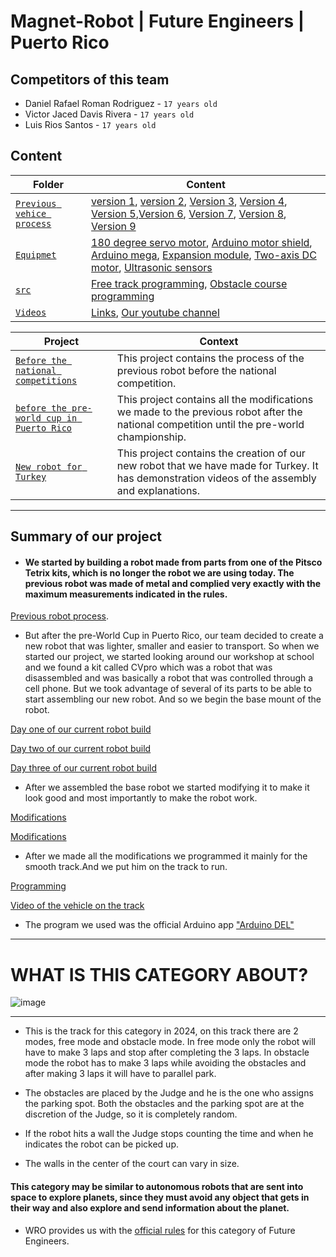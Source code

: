 # Magnet-Robot | Future Engineers | Puerto Rico

## Competitors of this team
- Daniel Rafael Roman Rodriguez - `17 years old`
- Victor Jaced Davis Rivera - `17 years old`
- Luis Rios Santos - `17 years old`

## Content
 
| Folder  | Content| 
| -- | -- |
| [`Previous vehice process`](https://github.com/WROMagnet/Magnet-Robots/tree/main/Previous%20vehice%20process)| [version 1](https://github.com/WROMagnet/Magnet-Robots/tree/main/Previous%20vehice%20process/version%201), [version 2](https://github.com/WROMagnet/Magnet-Robots/tree/main/Previous%20vehice%20process/version%202), [Version 3](https://github.com/WROMagnet/MagnetRobots/tree/main/Previous%20vehice%20process/version%203), [Version 4](https://github.com/WROMagnet/Magnet-Robots/tree/main/Previous%20vehice%20process/version%204), [Version 5](https://github.com/WROMagnet/Magnet-Robots/tree/main/Previous%20vehice%20process/version%205),[Version 6](https://github.com/WROMagnet/Magnet-Robots/tree/main/Previous%20vehice%20process/version%206), [Version 7](https://github.com/WROMagnet/Magnet-Robots/tree/main/Previous%20vehice%20process/version%207), [Version 8](https://github.com/WROMagnet/Magnet-Robots/tree/main/Previous%20vehice%20process/version%208), [Version 9](https://github.com/WROMagnet/Magnet-Robots/tree/main/Previous%20vehice%20process/version%209)|
| [`Equipmet`](https://github.com/WROMagnet/Magnet-Robots/tree/main/equipmet)| [180 degree servo motor](https://github.com/WROMagnet/Magnet-Robots/blob/main/equipmet/180%20degree%20servo%20motor.jpg), [Arduino motor shield](https://github.com/WROMagnet/Magnet-Robots/blob/main/equipmet/Arduino%20Motor%20Shield%20Rev3.jpg), [Arduino mega](https://github.com/WROMagnet/Magnet-Robots/blob/main/equipmet/Arduino%20mega.jpg), [Expansion module](https://github.com/WROMagnet/Magnet-Robots/blob/main/equipmet/Expansion%20module.jpg), [Two-axis DC motor](https://github.com/WROMagnet/Magnet-Robots/blob/main/equipmet/Two-axis%20DC%20motor.jpg), [Ultrasonic sensors](https://github.com/WROMagnet/Magnet-Robots/blob/main/equipmet/ultrasonic%20sensors.jpg)|
| [`src`](https://github.com/WROMagnet/Magnet-Robots/tree/main/src)| [Free track programming](https://github.com/WROMagnet/Magnet-Robots/blob/main/src/Free%20track/Arduino%20Mega%20Programming.txt), [Obstacle course programming](https://github.com/WROMagnet/Magnet-Robots/blob/main/src/obstacle%20course/Programming.txt)|
| [`Videos`](https://github.com/WROMagnet/Magnet-Robots/tree/main/videos)| [Links](https://github.com/WROMagnet/Magnet-Robots/blob/main/videos/Links.md), [Our youtube channel](http://www.youtube.com/@wro_magnet)|


| Project  | Context| 
| -- | -- |
| [`Before the national competitions`](https://github.com/users/WROMagnet/projects/5)| This project contains the process of the previous robot before the national competition.|
| [`before the pre-world cup in Puerto Rico`](https://github.com/users/WROMagnet/projects/6)| This project contains all the modifications we made to the previous robot after the national competition until the pre-world championship.|
| [`New robot for Turkey`](https://github.com/users/WROMagnet/projects/7)| This project contains the creation of our new robot that we have made for Turkey. It has demonstration videos of the assembly and explanations.|

***

## Summary of our project
- #### We started by building a robot made from parts from one of the Pitsco Tetrix kits, which is no longer the robot we are using today. The previous robot was made of metal and complied very exactly with the maximum measurements indicated in the rules. 

[Previous robot process](https://github.com/WROMagnet/Magnet-Robots/tree/main/Previous%20vehice%20process).

- But after the pre-World Cup in Puerto Rico, our team decided to create a new robot that was lighter, smaller and easier to transport. So when we started our project, we started looking around our workshop at school and we found a kit called CVpro which was a robot that was disassembled and was basically a robot that was controlled through a cell phone. But we took advantage of several of its parts to be able to start assembling our new robot. And so we begin the base mount of the robot. 

[Day one of our current robot build](https://github.com/WROMagnet/Magnet-Robots/issues/100)

[Day two of our current robot build](https://github.com/WROMagnet/Magnet-Robots/issues/102)

[Day three of our current robot build](https://github.com/WROMagnet/Magnet-Robots/issues/103)

- After we assembled the base robot we started modifying it to make it look good and most importantly to make the robot work.

[Modifications](https://github.com/WROMagnet/Magnet-Robots/issues/104)

[Modifications](https://github.com/WROMagnet/Magnet-Robots/issues/106)

- After we made all the modifications we programmed it mainly for the smooth track.And we put him on the track to run.

[Programming](https://github.com/WROMagnet/Magnet-Robots/blob/main/src/Free%20track/Arduino%20Mega%20Programming.txt)

[Video of the vehicle on the track](https://youtu.be/ARrVYiQlyKw?si=BYaJd71k7EOW9tmP)

- The program we used was the official Arduino app ["Arduino DEL"](https://www.bing.com/ck/a?!&&p=9efa54b30625e1f45f48d1535274e3f1181cd6e31c043c6980ad2a2e53aceb8cJmltdHM9MTczMTI4MzIwMA&ptn=3&ver=2&hsh=4&fclid=1418bfa8-b117-6a14-2d29-abc9b0876b5e&psq=arduino+DEL&u=a1aHR0cHM6Ly93d3cuYXJkdWluby5jYy9lbi9zb2Z0d2FyZQ&ntb=1)

***

# WHAT IS THIS CATEGORY ABOUT?
![image](https://github.com/user-attachments/assets/966107c3-231e-46d2-bc14-70191379d4fa)

***

- This is the track for this category in 2024, on this track there are 2 modes, free mode and obstacle mode. In free mode only the robot will have to make 3 laps and stop after completing the 3 laps. In obstacle mode the robot has to make 3 laps while avoiding the obstacles and after making 3 laps it will have to parallel park.

- The obstacles are placed by the Judge and he is the one who assigns the parking spot. Both the obstacles and the parking spot are at the discretion of the Judge, so it is completely random.

- If the robot hits a wall the Judge stops counting the time and when he indicates the robot can be picked up.

- The walls in the center of the court can vary in size.

#### This category may be similar to autonomous robots that are sent into space to explore planets, since they must avoid any object that gets in their way and also explore and send information about the planet.

- WRO provides us with the [official rules](https://github.com/user-attachments/files/17180985/WRO-2024-Future-Engineers-Self-Driving-Cars-General-Rules.pdf) for this category of Future Engineers.
